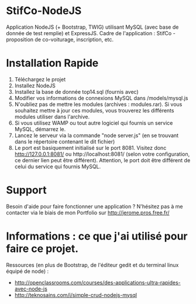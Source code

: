 # StifCo-NodeJS
Application NodeJS (+ Bootstrap, TWIG) utilisant MySQL (avec base de donnée de test remplie) et ExpressJS. Cadre de l'application : StifCo - proposition de co-voiturage, inscription, etc.

# Installation Rapide
1. Téléchargez le projet
2. Installez NodeJS
3. Installez la base de donnée top14.sql (fournis avec)
4. Modifier vos informations de connexions MySQL dans /models/mysql.js
5. N'oubliez pas de mettre les modules (archives : modules.rar). Si vous souhaitez mettre à jour ces modules, vous trouverez les différents modules utiliser dans l'archive.
6. Si vous utilisez WAMP ou tout autre logiciel qui fournis un service MySQL, démarrez le.
7. Lancez le serveur via la commande "node server.js" (en se trouvant dans le répertoire contenant le dit fichier)
8. Le port est basiquement initialisé sur le port 8081. Visitez donc http://127.0.0.1:8081/ ou http://localhost:8081/ (selon votre configuration, ce dernier lien peut être différent). Attention, le port doit être différent de celui du service qui fournis MySQL.

# Support
Besoin d'aide pour faire fonctionner une application ? N'hésitez pas à me contacter via le biais de mon Portfolio sur http://jerome.pros.free.fr/

# Informations : ce que j'ai utilisé pour faire ce projet.
Ressources (en plus de Bootstrap, de l'éditeur gedit et du terminal linux équipé de node) : 
- http://openclassrooms.com/courses/des-applications-ultra-rapides-avec-node-js
- http://teknosains.com/i/simple-crud-nodejs-mysql
